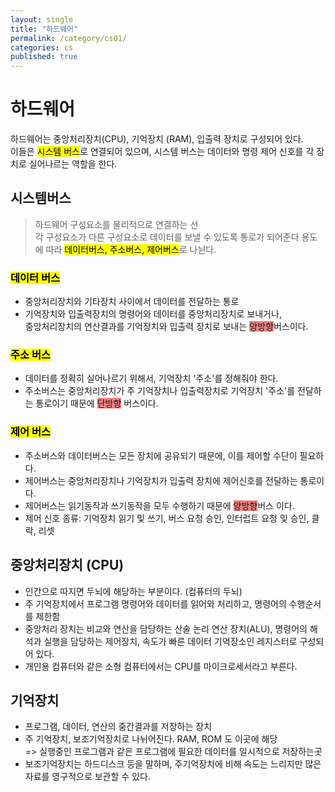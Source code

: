 ```yaml
---
layout: single
title: "하드웨어"
permalink: /category/cs01/
categories: cs
published: true
---
```


# 하드웨어

하드웨어는 중앙처리장치(CPU), 기억장치 (RAM), 입출력 장치로 구성되어 있다.  
이들은 <mark>시스템 버스</mark>로 연결되어 있으며, 시스템 버스는 데이터와 명령 제어 신호를 각 장치로 실어나르는 역할을 한다.

## 시스템버스

> 하드웨어 구성요소를 물리적으로 연결하는 선  
> 각 구성요소가 다른 구성요소로 데이터를 보낼 수 있도록 통로가 되어준다
> 용도에 따라 <mark>데이터버스, 주소버스, 제어버스</mark>로 나뉜다.

### <mark >데이터 버스</mark>

- 중앙처리장치와 기타장치 사이에서 데이터를 전달하는 통로
- 기억장치와 입출력장치의 명령어와 데이터를 중앙처리장치로 보내거나,  
  중앙처리장치의 연산결과를 기억장치와 입출력 장치로 보내는 <span style="background-color: 	#F08080">양방향</span>버스이다.

### <mark >주소 버스</mark>

- 데이터를 정확히 실어나르기 위해서, 기억장치 '주소'를 정해줘야 한다.
- 주소버스는 중앙처리장치가 주 기억장치나 입출력장치로 기억장치 '주소'를 전달하는 통로이기 때문에 <span style="background-color: #F08080">단방향</span> 버스이다.

### <mark> 제어 버스</mark>

- 주소버스와 데이터버스는 모든 장치에 공유되기 때문에, 이를 제어할 수단이 필요하다.
- 제어버스는 중앙처리장치나 기억장치가 입출력 장치에 제어신호를 전달하는 통로이다.
- 제어버스는 읽기동작과 쓰기동작을 모두 수행하기 때문에 <span style="background-color:#F08080">양방향</span>버스 이다.
- 제어 신호 종류: 기억장치 읽기 및 쓰기, 버스 요청 승인, 인터럽트 요청 및 승인, 클락, 리셋

## 중앙처리장치 (CPU)

- 인간으로 따지면 두뇌에 해당하는 부분이다. (컴퓨터의 두뇌)
- 주 기억장치에서 프로그램 명령어와 데이터를 읽어와 처리하고, 명령어의 수행순서를 제한함
- 중앙처리 장치는 비교와 연산을 담당하는 산술 논리 연산 장치(ALU), 명령어의 해석과 실행을 담당하는 제어장치, 속도가 빠른 데이터 기억장소인 레지스터로 구성되어 있다.
- 개인용 컴퓨터와 같은 소형 컴퓨터에서는 CPU를 마이크로세서라고 부른다.

## 기억장치

- 프로그램, 데이터, 연산의 중간결과를 저장하는 장치
- 주 기억장치, 보조기억장치로 나뉘어진다. RAM, ROM 도 이곳에 해당  
  => 실행중인 프로그램과 같은 프로그램에 필요한 데이터를 일시적으로 저장하는곳
- 보조기억장치는 하드디스크 등을 말하며, 주기억장치에 비해 속도는 느리지만 많은 자료를 영구적으로 보관할 수 있다.
